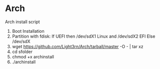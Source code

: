 # Arch
Arch install script

1) Boot Installation
2) Partition with fdisk:
If UEFI then /dev/sdX1 Linux and /dev/sdX2 EFI
Else /dev/sdX
3) wget https://github.com/Light3rn/Arch/tarball/master -O - | tar xz
4) cd sfolder
5) chmod +x archinstall
6) ./archinstall

